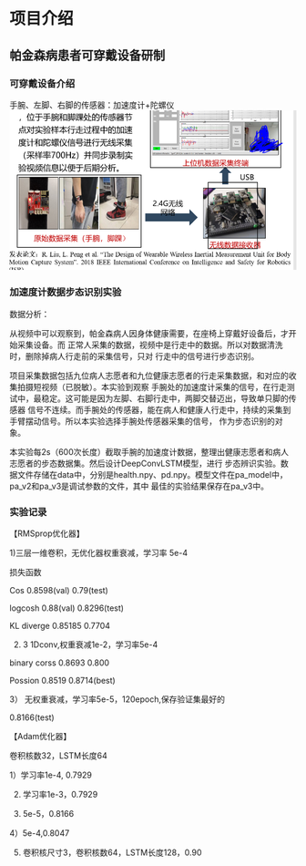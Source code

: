 # 项目介绍
## 帕金森病患者可穿戴设备研制

### 可穿戴设备介绍
手腕、左脚、右脚的传感器：加速度计+陀螺仪
![Device](https://github.com/leigaoyi/pd_classifier/blob/master/device.PNG)

### 加速度计数据步态识别实验


数据分析：

从视频中可以观察到，帕金森病人因身体健康需要，在座椅上穿戴好设备后，才开始采集设备。而
正常人采集的数据，视频中是行走中的数据。所以对数据清洗时，删除掉病人行走前的采集信号，只对
行走中的信号进行步态识别。

项目采集数据包括九位病人志愿者和九位健康志愿者的行走采集数据，和对应的收集拍摄短视频（已脱敏）。本实验到观察
手腕处的加速度计采集的信号，在行走测试中，最稳定。这可能是因为左脚、右脚行走中，两脚交替迈出，导致单只脚的传感器
信号不连续。而手腕处的传感器，能在病人和健康人行走中，持续的采集到手臂摆动信号。所以本实验选择手腕处传感器采集的信号，
作为步态识别的对象。

本实验每2s（600次长度）截取手腕的加速度计数据，整理出健康志愿者和病人志愿者的步态数据集。然后设计DeepConvLSTM模型，进行
步态辨识实验。数据文件存储在data中，分别是health.npy、pd.npy。模型文件在pa_model中，pa_v2和pa_v3是调试参数的文件，其中
最佳的实验结果保存在pa_v3中。

### 实验记录
【RMSprop优化器】

1)三层一维卷积，无优化器权重衰减，学习率 5e-4

损失函数

Cos   0.8598(val)   0.79(test)

logcosh  0.88(val)  0.8296(test)

KL diverge  0.85185  0.7704

2) 3 1Dconv,权重衰减1e-2，学习率5e-4

binary corss  0.8693  0.800

Possion  0.8519   0.8714(best)

3） 无权重衰减，学习率5e-5，120epoch,保存验证集最好的

0.8166(test)

【Adam优化器】

卷积核数32，LSTM长度64

1）学习率1e-4, 0.7929

2) 学习率1e-3，0.7929

3) 5e-5，0.8166

4）5e-4,0.8047

5) 卷积核尺寸3，卷积核数64，LSTM长度128，0.90





